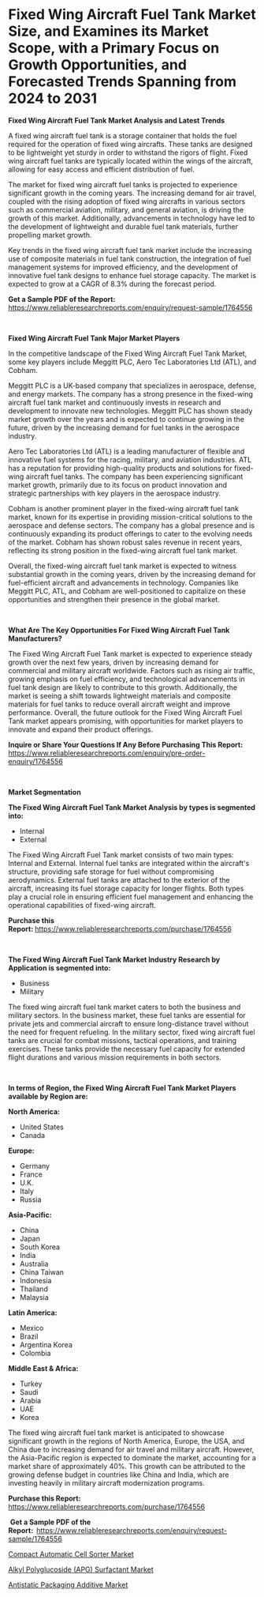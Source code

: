 <p><h1>Fixed Wing Aircraft Fuel Tank Market Size, and Examines its Market Scope, with a Primary Focus on Growth Opportunities, and Forecasted Trends Spanning from 2024 to 2031</h1></p><p><strong>Fixed Wing Aircraft Fuel Tank Market Analysis and Latest Trends</strong></p>
<p><p>A fixed wing aircraft fuel tank is a storage container that holds the fuel required for the operation of fixed wing aircrafts. These tanks are designed to be lightweight yet sturdy in order to withstand the rigors of flight. Fixed wing aircraft fuel tanks are typically located within the wings of the aircraft, allowing for easy access and efficient distribution of fuel.</p><p>The market for fixed wing aircraft fuel tanks is projected to experience significant growth in the coming years. The increasing demand for air travel, coupled with the rising adoption of fixed wing aircrafts in various sectors such as commercial aviation, military, and general aviation, is driving the growth of this market. Additionally, advancements in technology have led to the development of lightweight and durable fuel tank materials, further propelling market growth.</p><p>Key trends in the fixed wing aircraft fuel tank market include the increasing use of composite materials in fuel tank construction, the integration of fuel management systems for improved efficiency, and the development of innovative fuel tank designs to enhance fuel storage capacity. The market is expected to grow at a CAGR of 8.3% during the forecast period.</p></p>
<p><strong>Get a Sample PDF of the Report:&nbsp;</strong> <a href="https://www.reliableresearchreports.com/enquiry/request-sample/1764556">https://www.reliableresearchreports.com/enquiry/request-sample/1764556</a></p>
<p>&nbsp;</p>
<p><strong>Fixed Wing Aircraft Fuel Tank Major Market Players</strong></p>
<p><p>In the competitive landscape of the Fixed Wing Aircraft Fuel Tank Market, some key players include Meggitt PLC, Aero Tec Laboratories Ltd (ATL), and Cobham. </p><p>Meggitt PLC is a UK-based company that specializes in aerospace, defense, and energy markets. The company has a strong presence in the fixed-wing aircraft fuel tank market and continuously invests in research and development to innovate new technologies. Meggitt PLC has shown steady market growth over the years and is expected to continue growing in the future, driven by the increasing demand for fuel tanks in the aerospace industry.</p><p>Aero Tec Laboratories Ltd (ATL) is a leading manufacturer of flexible and innovative fuel systems for the racing, military, and aviation industries. ATL has a reputation for providing high-quality products and solutions for fixed-wing aircraft fuel tanks. The company has been experiencing significant market growth, primarily due to its focus on product innovation and strategic partnerships with key players in the aerospace industry.</p><p>Cobham is another prominent player in the fixed-wing aircraft fuel tank market, known for its expertise in providing mission-critical solutions to the aerospace and defense sectors. The company has a global presence and is continuously expanding its product offerings to cater to the evolving needs of the market. Cobham has shown robust sales revenue in recent years, reflecting its strong position in the fixed-wing aircraft fuel tank market.</p><p>Overall, the fixed-wing aircraft fuel tank market is expected to witness substantial growth in the coming years, driven by the increasing demand for fuel-efficient aircraft and advancements in technology. Companies like Meggitt PLC, ATL, and Cobham are well-positioned to capitalize on these opportunities and strengthen their presence in the global market.</p></p>
<p>&nbsp;</p>
<p><strong>What Are The Key Opportunities For Fixed Wing Aircraft Fuel Tank Manufacturers?</strong></p>
<p><p>The Fixed Wing Aircraft Fuel Tank market is expected to experience steady growth over the next few years, driven by increasing demand for commercial and military aircraft worldwide. Factors such as rising air traffic, growing emphasis on fuel efficiency, and technological advancements in fuel tank design are likely to contribute to this growth. Additionally, the market is seeing a shift towards lightweight materials and composite materials for fuel tanks to reduce overall aircraft weight and improve performance. Overall, the future outlook for the Fixed Wing Aircraft Fuel Tank market appears promising, with opportunities for market players to innovate and expand their product offerings.</p></p>
<p><strong>Inquire or Share Your Questions If Any Before Purchasing This Report:</strong> <a href="https://www.reliableresearchreports.com/enquiry/pre-order-enquiry/1764556">https://www.reliableresearchreports.com/enquiry/pre-order-enquiry/1764556</a></p>
<p>&nbsp;</p>
<p><strong>Market Segmentation</strong></p>
<p><strong>The Fixed Wing Aircraft Fuel Tank Market Analysis by types is segmented into:</strong></p>
<p><ul><li>Internal</li><li>External</li></ul></p>
<p><p>The Fixed Wing Aircraft Fuel Tank market consists of two main types: Internal and External. Internal fuel tanks are integrated within the aircraft's structure, providing safe storage for fuel without compromising aerodynamics. External fuel tanks are attached to the exterior of the aircraft, increasing its fuel storage capacity for longer flights. Both types play a crucial role in ensuring efficient fuel management and enhancing the operational capabilities of fixed-wing aircraft.</p></p>
<p><strong>Purchase this Report:&nbsp;</strong><a href="https://www.reliableresearchreports.com/purchase/1764556">https://www.reliableresearchreports.com/purchase/1764556</a></p>
<p>&nbsp;</p>
<p><strong>The Fixed Wing Aircraft Fuel Tank Market Industry Research by Application is segmented into:</strong></p>
<p><ul><li>Business</li><li>Military</li></ul></p>
<p><p>The fixed wing aircraft fuel tank market caters to both the business and military sectors. In the business market, these fuel tanks are essential for private jets and commercial aircraft to ensure long-distance travel without the need for frequent refueling. In the military sector, fixed wing aircraft fuel tanks are crucial for combat missions, tactical operations, and training exercises. These tanks provide the necessary fuel capacity for extended flight durations and various mission requirements in both sectors.</p></p>
<p>&nbsp;</p>
<p><strong>In terms of Region, the Fixed Wing Aircraft Fuel Tank Market Players available by Region are:</strong></p>
<p>
    <p> <strong> North America: </strong>
        <ul>
            <li>United States</li>
            <li>Canada</li>
        </ul>
        </p> 
    <p> <strong> Europe: </strong>
        <ul>
            <li>Germany</li>
            <li>France</li>
            <li>U.K.</li>
            <li>Italy</li>
            <li>Russia</li>
        </ul>
        </p> 
    <p> <strong> Asia-Pacific: </strong>
        <ul>
            <li>China</li>
            <li>Japan</li>
            <li>South Korea</li>
            <li>India</li>
            <li>Australia</li>
            <li>China Taiwan</li>
            <li>Indonesia</li>
            <li>Thailand</li>
            <li>Malaysia</li>
        </ul>
        </p> 
    <p> <strong> Latin America: </strong>
        <ul>
            <li>Mexico</li>
            <li>Brazil</li>
            <li>Argentina Korea</li>
            <li>Colombia</li>
        </ul>
        </p> 
    <p> <strong> Middle East & Africa: </strong>
        <ul>
            <li>Turkey</li>
            <li>Saudi</li>
            <li>Arabia</li>
            <li>UAE</li>
            <li>Korea</li>
        </ul>
    </p>
    </p>
<p><p>The fixed wing aircraft fuel tank market is anticipated to showcase significant growth in the regions of North America, Europe, the USA, and China due to increasing demand for air travel and military aircraft. However, the Asia-Pacific region is expected to dominate the market, accounting for a market share of approximately 40%. This growth can be attributed to the growing defense budget in countries like China and India, which are investing heavily in military aircraft modernization programs.</p></p>
<p><strong>Purchase this Report: </strong><a href="https://www.reliableresearchreports.com/purchase/1764556">https://www.reliableresearchreports.com/purchase/1764556</a></p>
<p>&nbsp;<strong>Get a Sample PDF of the Report:&nbsp;&nbsp;</strong><a href="https://www.reliableresearchreports.com/enquiry/request-sample/1764556">https://www.reliableresearchreports.com/enquiry/request-sample/1764556</a></p>
<p><strong></strong></p>
<p><p><a href="https://view.publitas.com/reportprime-1/compact-automatic-cell-sorter-market-offer-valuable-insights-into-market-size-market-share-market-trends-and-projections-spanning-from-2023-to-2030/">Compact Automatic Cell Sorter Market</a></p><p><a href="https://view.publitas.com/reportprime-1/alkyl-polyglucoside-apg-surfactant-market-size-growth-outlook-from-2023-to-2030-projecting-at-markets-trends-analysis-by-application-regional-outlook-and-revenue/">Alkyl Polyglucoside (APG) Surfactant Market</a></p><p><a href="https://view.publitas.com/reportprime-1/antistatic-packaging-additive-market-size-reflecting-a-forecast-till-2030-market-by-type-by-application-and-by-geography/">Antistatic Packaging Additive Market</a></p></p>